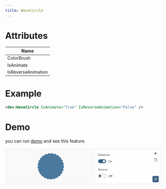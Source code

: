 ```yaml
---
title: WaveCircle
---
```


# Attributes

| Name |
|-|
|ColorBrush|
|IsAnimate|
|IsReverseAnimation|

# Example

```xml
<dev:WaveCircle IsAnimate="True" IsReverseAnimation="False" />
```

# Demo
you can run [demo](https://github.com/Ghost1372/DevWinUI) and see this feature.

![DevWinUI](https://raw.githubusercontent.com/ghost1372/DevWinUI-Resources/refs/heads/main/DevWinUI-Docs/Win2d/WaveCircle.gif)
